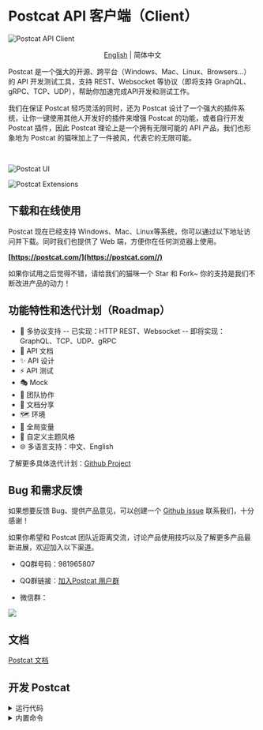 # Postcat API 客户端（Client）

![Postcat API Client](http://data.eolinker.com/course/QbLMSaJ7f3dcd0b075a7031b31f8acb486e0a090f1bdc8d.jpeg)
<p align="center"><a href="wiki/README.en.md">English</a> | <span>简体中文</span></p>

Postcat 是一个强大的开源、跨平台（Windows、Mac、Linux、Browsers...）的 API 开发测试工具，支持 REST、Websocket 等协议（即将支持 GraphQL、gRPC、TCP、UDP），帮助你加速完成API开发和测试工作。

我们在保证 Postcat 轻巧灵活的同时，还为 Postcat 设计了一个强大的插件系统，让你一键使用其他人开发好的插件来增强 Postcat 的功能，或者自行开发 Postcat 插件，因此 Postcat 理论上是一个拥有无限可能的 API 产品，我们也形象地为 Postcat 的猫咪加上了一件披风，代表它的无限可能。

</br>

![Postcat UI](http://data.eolinker.com/course/7UYEmJb7b87f58cc42b9528058c673ff41bd96da6a77d71.png)

![Postcat Extensions](http://data.eolinker.com/course/Q9jIAtIc498a3fa46199654df2ffb7b4fdb48b2ebb88ba3.png)

## 下载和在线使用

Postcat 现在已经支持 Windows、Mac、Linux等系统，你可以通过以下地址访问并下载。同时我们也提供了 Web 端，方便你在任何浏览器上使用。

**[https://postcat.com/](https://postcat.com//)**

如果你试用之后觉得不错，请给我们的猫咪一个 Star 和 Fork~ 你的支持是我们不断改进产品的动力！

## 功能特性和迭代计划（Roadmap）

- 🚀 多协议支持
-- 已实现：HTTP REST、Websocket
-- 即将实现：GraphQL、TCP、UDP、gRPC
- 📕 API 文档
- ✨ API 设计
- ⚡ API 测试
- 🎭 Mock
- 🙌 团队协作
- 🎈 文档分享
- 🗺 环境
- 🧶 全局变量
- 🧩 自定义主题风格
- 🌐 多语言支持：中文、English

了解更多具体迭代计划：[Github Project](https://github.com/orgs/eolinker/projects/1/views/16)

## Bug 和需求反馈

如果想要反馈 Bug、提供产品意见，可以创建一个 [Github issue](https://github.com/eolinker/postcat/issues) 联系我们，十分感谢！

如果你希望和 Postcat 团队近距离交流，讨论产品使用技巧以及了解更多产品最新进展，欢迎加入以下渠道。

- QQ群号码：981965807
- QQ群链接：[加入Postcat 用户群](https://jq.qq.com/?_wv=1027&k=Kej1qTUy)

- 微信群：

![](http://data.eolinker.com/course/NKhRRF668370911c8b8ea8a0887b5d62e71b0f1a22ad76a.png)

## 文档

[Postcat 文档](https://docs.postcat.com/)

## 开发 Postcat

<details>
<summary>运行代码</summary>

</br>

请确保你已经部署好所需的开发环境：

- Node.js >= 14.17.x
- yarn >= 1.22.x

我们在开发和构建时使用 yarn 作为包管理工具，强烈建议你也这么做，但如果您希望使用 npm 也完全没问题，只是在安装依赖时可能需要多花一些时间。

### 运行桌面端程序

```shell
yarn install
yarn start
```

### 运行浏览器程序

```shell
cd src/workbench&&npm install
yarn start
```

### 提高效率

如果想提高开发效率，可以安装 Angular 官方提供的命令行 Angular-cli 快速生成组件、服务等模板。

```
yarn add @angular/cli --global
```

</details>

<details>
<summary>内置命令</summary>

### 运行命令

|命令				|描述									|
| ------------ | ------------ |
|yarn start			|开发模式下，同时运行在浏览器和桌面端	|
|yarn start:web		|仅运行在浏览器,同时开启后端代理		|
|yarn start:electron|仅运行在桌面端							|

### 打包构建

|命令			|描述						|
| ------------ | ------------ |
|sudo yarn build|各系统打包 Electron 应用	|

### 运行测试

|命令		|描述			|
| ------------ | ------------ |
|yarn test	|执行单元测试	|

</details>
